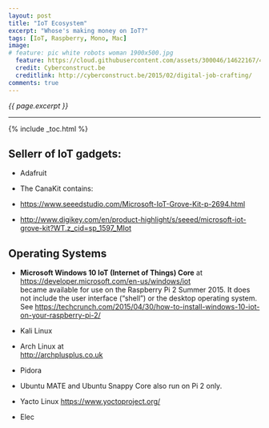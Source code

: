 ```yaml
---
layout: post
title: "IoT Ecosystem"
excerpt: "Whose's making money on IoT?"
tags: [IoT, Raspberry, Mono, Mac]
image:
# feature: pic white robots woman 1900x500.jpg
  feature: https://cloud.githubusercontent.com/assets/300046/14622167/45abd918-0585-11e6-8537-a58e0b55e3ec.jpg
  credit: Cyberconstruct.be
  creditlink: http://cyberconstruct.be/2015/02/digital-job-crafting/
comments: true
---
```

<i>{{ page.excerpt }}</i>
<hr />

{% include _toc.html %}

## Sellerr of IoT gadgets:

* Adafruit

* The CanaKit contains:

* https://www.seeedstudio.com/Microsoft-IoT-Grove-Kit-p-2694.html

* http://www.digikey.com/en/product-highlight/s/seeed/microsoft-iot-grove-kit?WT.z_cid=sp_1597_MIot


## Operating Systems

*  <strong>Microsoft Windows 10 IoT (Internet of Things) Core</strong> at<br />
   <a target="_blank" href="https://developer.microsoft.com/en-us/windows/iot/Docs/GetStarted/rpi3/sdcard/stable/getstartedstep2">
   https://developer.microsoft.com/en-us/windows/iot</a><br />
   became available for use on the Raspberry Pi 2 Summer 2015.
   It does not include the user interface (“shell”) or the desktop operating system.
   See https://techcrunch.com/2015/04/30/how-to-install-windows-10-iot-on-your-raspberry-pi-2/

* Kali Linux

* Arch Linux at<br />
   <a target="_blank" href="http://archplusplus.co.uk/">
   http://archplusplus.co.uk</a>

* Pidora 

* Ubuntu MATE and Ubuntu Snappy Core also run on Pi 2 only.

* Yacto Linux
   https://www.yoctoproject.org/

* Elec